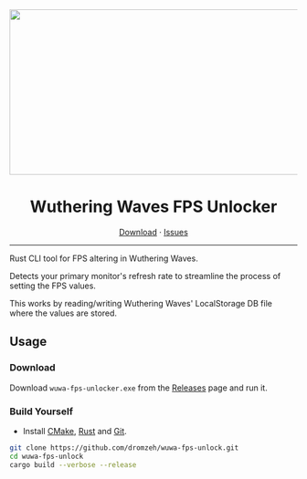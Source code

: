 <div align="center">
  <img src="https://cdn.marcel.best/ShareX/2024/05/Code_xodit20vy1.png" alt="screenshot" width="1080" height="290"/>
  
  # Wuthering Waves FPS Unlocker
</div>

<div align="center">
    <a href="https://github.com/dromzeh/wuwa-fps-unlock/releases">Download</a> 
<span> · </span>
    <a href="https://github.com/dromzeh/wuwa-fps-unlocker/issues">Issues</a>
</div>

---

Rust CLI tool for FPS altering in Wuthering Waves.

Detects your primary monitor's refresh rate to streamline the process of setting the FPS values.

This works by reading/writing Wuthering Waves' LocalStorage DB file where the values are stored.

## Usage

### Download

Download `wuwa-fps-unlocker.exe` from the [Releases](https://github.com/dromzeh/wuwa-fps-unlock/releases) page and run it.

### Build Yourself

- Install [CMake](https://cmake.org/download/), [Rust](https://www.rust-lang.org/tools/install) and [Git](https://git-scm.com/downloads).

```bash
git clone https://github.com/dromzeh/wuwa-fps-unlock.git
cd wuwa-fps-unlock
cargo build --verbose --release
```